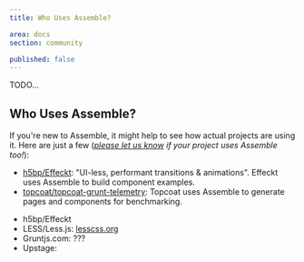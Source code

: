 ```yaml
---
title: Who Uses Assemble?

area: docs
section: community

published: false
---
```


TODO...

## Who Uses Assemble?

If you're new to Assemble, it might help to see how actual projects are using it. Here are just a few (_[please let us know](http://github.com/assemble/assemble/issues) if your project uses Assemble too!_):

* [h5bp/Effeckt][effeckt]: "UI-less, performant transitions & animations". Effeckt uses Assemble to build component examples.
* [topcoat/topcoat-grunt-telemetry][topcoat]: Topcoat uses Assemble to generate pages and components for benchmarking.

[effeckt]: https://github.com/h5bp/Effeckt.css "UI-less, performant transitions & animations"
[topcoat]: https://github.com/topcoat/topcoat-grunt-telemetry

* h5bp/Effeckt
* LESS/Less.js: [lesscss.org](http://lesscss.org)
* Gruntjs.com: ???
* Upstage:
